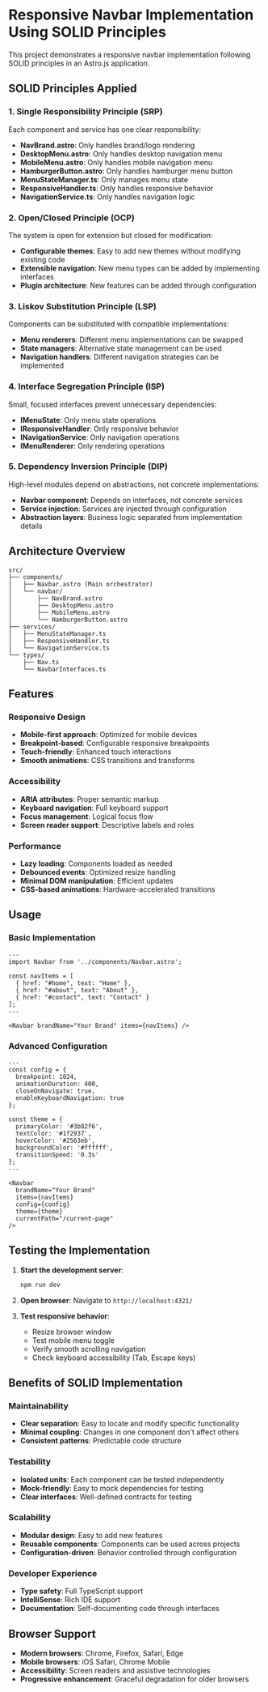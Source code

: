 # Responsive Navbar Implementation Using SOLID Principles

This project demonstrates a responsive navbar implementation following SOLID principles in an Astro.js application.

## SOLID Principles Applied

### 1. Single Responsibility Principle (SRP)
Each component and service has one clear responsibility:

- **NavBrand.astro**: Only handles brand/logo rendering
- **DesktopMenu.astro**: Only handles desktop navigation menu
- **MobileMenu.astro**: Only handles mobile navigation menu  
- **HamburgerButton.astro**: Only handles hamburger menu button
- **MenuStateManager.ts**: Only manages menu state
- **ResponsiveHandler.ts**: Only handles responsive behavior
- **NavigationService.ts**: Only handles navigation logic

### 2. Open/Closed Principle (OCP)
The system is open for extension but closed for modification:

- **Configurable themes**: Easy to add new themes without modifying existing code
- **Extensible navigation**: New menu types can be added by implementing interfaces
- **Plugin architecture**: New features can be added through configuration

### 3. Liskov Substitution Principle (LSP)
Components can be substituted with compatible implementations:

- **Menu renderers**: Different menu implementations can be swapped
- **State managers**: Alternative state management can be used
- **Navigation handlers**: Different navigation strategies can be implemented

### 4. Interface Segregation Principle (ISP)
Small, focused interfaces prevent unnecessary dependencies:

- **IMenuState**: Only menu state operations
- **IResponsiveHandler**: Only responsive behavior
- **INavigationService**: Only navigation operations
- **IMenuRenderer**: Only rendering operations

### 5. Dependency Inversion Principle (DIP)
High-level modules depend on abstractions, not concrete implementations:

- **Navbar component**: Depends on interfaces, not concrete services
- **Service injection**: Services are injected through configuration
- **Abstraction layers**: Business logic separated from implementation details

## Architecture Overview

```
src/
├── components/
│   ├── Navbar.astro (Main orchestrator)
│   └── navbar/
│       ├── NavBrand.astro
│       ├── DesktopMenu.astro
│       ├── MobileMenu.astro
│       └── HamburgerButton.astro
├── services/
│   ├── MenuStateManager.ts
│   ├── ResponsiveHandler.ts
│   └── NavigationService.ts
└── types/
    ├── Nav.ts
    └── NavbarInterfaces.ts
```

## Features

### Responsive Design
- **Mobile-first approach**: Optimized for mobile devices
- **Breakpoint-based**: Configurable responsive breakpoints
- **Touch-friendly**: Enhanced touch interactions
- **Smooth animations**: CSS transitions and transforms

### Accessibility
- **ARIA attributes**: Proper semantic markup
- **Keyboard navigation**: Full keyboard support
- **Focus management**: Logical focus flow
- **Screen reader support**: Descriptive labels and roles

### Performance
- **Lazy loading**: Components loaded as needed
- **Debounced events**: Optimized resize handling
- **Minimal DOM manipulation**: Efficient updates
- **CSS-based animations**: Hardware-accelerated transitions

## Usage

### Basic Implementation
```astro
---
import Navbar from '../components/Navbar.astro';

const navItems = [
  { href: "#home", text: "Home" },
  { href: "#about", text: "About" },
  { href: "#contact", text: "Contact" }
];
---

<Navbar brandName="Your Brand" items={navItems} />
```

### Advanced Configuration
```astro
---
const config = {
  breakpoint: 1024,
  animationDuration: 400,
  closeOnNavigate: true,
  enableKeyboardNavigation: true
};

const theme = {
  primaryColor: '#3b82f6',
  textColor: '#1f2937',
  hoverColor: '#2563eb',
  backgroundColor: '#ffffff',
  transitionSpeed: '0.3s'
};
---

<Navbar 
  brandName="Your Brand" 
  items={navItems}
  config={config}
  theme={theme}
  currentPath="/current-page"
/>
```

## Testing the Implementation

1. **Start the development server**:
   ```bash
   npm run dev
   ```

2. **Open browser**: Navigate to `http://localhost:4321/`

3. **Test responsive behavior**:
   - Resize browser window
   - Test mobile menu toggle
   - Verify smooth scrolling navigation
   - Check keyboard accessibility (Tab, Escape keys)

## Benefits of SOLID Implementation

### Maintainability
- **Clear separation**: Easy to locate and modify specific functionality
- **Minimal coupling**: Changes in one component don't affect others
- **Consistent patterns**: Predictable code structure

### Testability
- **Isolated units**: Each component can be tested independently
- **Mock-friendly**: Easy to mock dependencies for testing
- **Clear interfaces**: Well-defined contracts for testing

### Scalability
- **Modular design**: Easy to add new features
- **Reusable components**: Components can be used across projects
- **Configuration-driven**: Behavior controlled through configuration

### Developer Experience
- **Type safety**: Full TypeScript support
- **IntelliSense**: Rich IDE support
- **Documentation**: Self-documenting code through interfaces

## Browser Support

- **Modern browsers**: Chrome, Firefox, Safari, Edge
- **Mobile browsers**: iOS Safari, Chrome Mobile
- **Accessibility**: Screen readers and assistive technologies
- **Progressive enhancement**: Graceful degradation for older browsers

